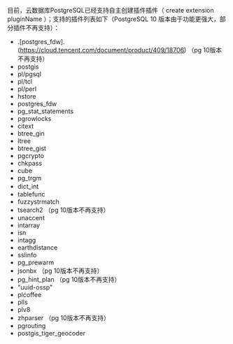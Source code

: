 目前，云数据库PostgreSQL已经支持自主创建插件插件（ create extension pluginName ）；支持的插件列表如下（PostgreSQL 10 版本由于功能更强大，部分插件不再支持）：

 - .[postgres_fdw].(https://cloud.tencent.com/document/product/409/18706) （pg 10版本不再支持）
 - postgis
 - pl/pgsql
 - pl/tcl
 - pl/perl
 - hstore
 - postgres_fdw
 - pg_stat_statements
 - pgrowlocks
 - citext
 - btree_gin
 - ltree
 - btree_gist
 - pgcrypto
 - chkpass
 - cube
 - pg_trgm
 - dict_int　　　
 - tablefunc
 - fuzzystrmatch
 - tsearch2 （pg 10版本不再支持）
 - unaccent
 - intarray
 - isn
 - intagg
 - earthdistance
 - sslinfo 
 - pg_prewarm 
 - jsonbx （pg 10版本不再支持）
 - pg_hint_plan （pg 10版本不再支持）
 - "uuid-ossp"
 - plcoffee
 - plls
 - plv8
 - zhparser （pg 10版本不再支持）
 - pgrouting
 - postgis_tiger_geocoder
